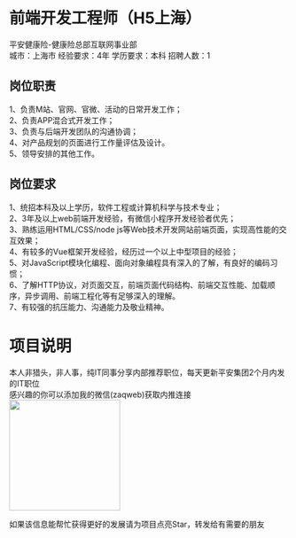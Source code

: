 # 前端开发工程师（H5上海）
平安健康险-健康险总部互联网事业部  
城市：上海市 经验要求：4年 学历要求：本科  招聘人数：1

## 岗位职责
1、负责M站、官网、官微、活动的日常开发工作；   
2、负责APP混合式开发工作；   
3、负责与后端开发团队的沟通协调；   
4、对产品规划的页面进行工作量评估及设计。   
5、领导安排的其他工作。

## 岗位要求
1、统招本科及以上学历，软件工程或计算机科学与技术专业；   
2、3年及以上web前端开发经验，有微信小程序开发经验者优先；   
3、熟练运用HTML/CSS/node js等Web技术开发网站前端页面，实现高性能的交互效果；   
4、有较多的Vue框架开发经验，经历过一个以上中型项目的经验；   
5、对JavaScript模块化编程、面向对象编程具有深入的了解，有良好的编码习惯；   
6、了解HTTP协议，对页面交互，前端页面代码结构、前端交互性能、加载顺序，异步调用、前端工程化等有足够深入的理解。   
7、有较强的抗压能力、沟通能力及敬业精神。

# 项目说明

本人非猎头，非人事，纯IT同事分享内部推荐职位，每天更新平安集团2个月内发的IT职位  
感兴趣的你可以添加我的微信(zaqweb)获取内推连接  
<img src="https://github.com/zaqweb/PA-IT-JOBS/blob/master/WechatICode.jpeg"  height="200" width="200">

如果该信息能帮忙获得更好的发展请为项目点亮Star，转发给有需要的朋友




